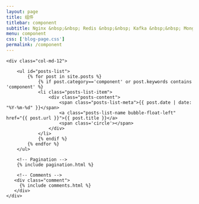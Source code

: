 ```yaml
---
layout: page
title: 组件 
titlebar: component
subtitle: Nginx &nbsp;&nbsp; Redis &nbsp;&nbsp; Kafka &nbsp;&nbsp; MongoDB &nbsp;&nbsp; ES &nbsp;&nbsp; Zookeeper ...
menu: component
css: ['blog-page.css']
permalink: /component
---
```


<div class="row">

    <div class="col-md-12">

        <ul id="posts-list">
            {% for post in site.posts %}
                {% if post.category=='component' or post.keywords contains 'component' %}
                <li class="posts-list-item">
                    <div class="posts-content">
                        <span class="posts-list-meta">{{ post.date | date: "%Y-%m-%d" }}</span>
                        <a class="posts-list-name bubble-float-left" href="{{ post.url }}">{{ post.title }}</a>
                        <span class='circle'></span>
                    </div>
                </li>
                {% endif %}
            {% endfor %}
        </ul> 

        <!-- Pagination -->
        {% include pagination.html %}

        <!-- Comments -->
       <div class="comment">
         {% include comments.html %}
       </div>
    </div>

</div>
<script>
    $(document).ready(function(){

        // Enable bootstrap tooltip
        $("body").tooltip({ selector: '[data-toggle=tooltip]' });

    });
</script>